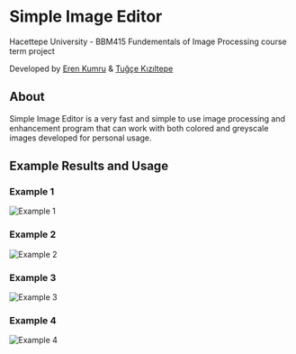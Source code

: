 # Simple Image Editor
Hacettepe University - BBM415 Fundementals of Image Processing course term project

Developed by [Eren Kumru](https://github.com/ErenKumru) & [Tuğçe Kızıltepe](https://github.com/tugcekiziltepe)

## About
Simple Image Editor is a very fast and simple to use image processing and enhancement program that can work with both colored and greyscale images developed for personal usage.

## Example Results and Usage
### Example 1
![Example 1](https://user-images.githubusercontent.com/44412775/160859586-52b725ff-91ae-4933-98ba-704c858f01dd.png)

### Example 2
![Example 2](https://user-images.githubusercontent.com/44412775/160859599-bddbb804-371d-4583-82f6-892d5c2d96af.png)

### Example 3
![Example 3](https://user-images.githubusercontent.com/44412775/160859604-5acf5d9c-d741-4644-9dc8-169f39c27e52.png)

### Example 4
![Example 4](https://user-images.githubusercontent.com/44412775/160859612-6a923e51-4406-4c13-b686-4dfdfe2e6491.png)
